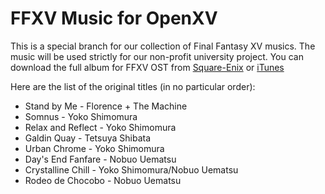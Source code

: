 # FFXV Music for OpenXV

This is a special branch for our collection of Final Fantasy XV musics. The  music will be used strictly for our non-profit university project. You can download the full album for FFXV OST from [Square-Enix](http://www.square-enix.co.jp/music/sem/page/ff15/ost2/) or [iTunes](https://itunes.apple.com/ca/album/final-fantasy-xv-original-soundtrack/1184243617)

Here are the list of the original titles (in no particular order):
- Stand by Me - Florence + The Machine
- Somnus - Yoko Shimomura
- Relax and Reflect - Yoko Shimomura
- Galdin Quay - Tetsuya Shibata
- Urban Chrome - Yoko Shimomura
- Day's End Fanfare - Nobuo Uematsu
- Crystalline Chill - Yoko Shimomura/Nobuo Uematsu
- Rodeo de Chocobo - Nobuo Uematsu